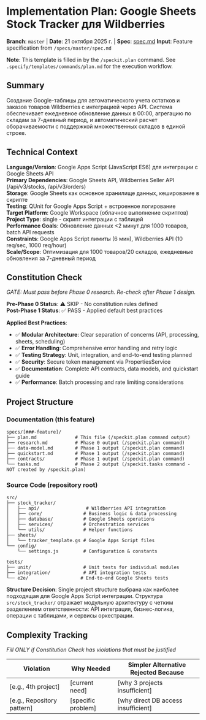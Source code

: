 # Implementation Plan: Google Sheets Stock Tracker для Wildberries

**Branch**: `master` | **Date**: 21 октября 2025 г. | **Spec**: [spec.md](./spec.md)
**Input**: Feature specification from `/specs/master/spec.md`

**Note**: This template is filled in by the `/speckit.plan` command. See `.specify/templates/commands/plan.md` for the execution workflow.

## Summary

Создание Google-таблицы для автоматического учета остатков и заказов товаров Wildberries с интеграцией через API. Система обеспечивает ежедневное обновление данных в 00:00, агрегацию по складам за 7-дневный период, и автоматический расчет оборачиваемости с поддержкой множественных складов в единой строке.

## Technical Context

<!--
  ACTION REQUIRED: Replace the content in this section with the technical details
  for the project. The structure here is presented in advisory capacity to guide
  the iteration process.
-->

**Language/Version**: Google Apps Script (JavaScript ES6) для интеграции с Google Sheets API  
**Primary Dependencies**: Google Sheets API, Wildberries Seller API (/api/v3/stocks, /api/v3/orders)  
**Storage**: Google Sheets как основное хранилище данных, кеширование в скрипте  
**Testing**: QUnit for Google Apps Script + встроенное логирование  
**Target Platform**: Google Workspace (облачное выполнение скриптов)
**Project Type**: single - скрипт интеграции с таблицей  
**Performance Goals**: Обновление данных <2 минут для 1000 товаров, batch API requests  
**Constraints**: Google Apps Script лимиты (6 мин), Wildberries API (10 req/sec, 1000 req/hour)  
**Scale/Scope**: Оптимизация для 1000 товаров/20 складов, ежедневные обновления за 7-дневный период

## Constitution Check

*GATE: Must pass before Phase 0 research. Re-check after Phase 1 design.*

**Pre-Phase 0 Status**: ⚠️ SKIP - No constitution rules defined  
**Post-Phase 1 Status**: ✅ PASS - Applied default best practices

**Applied Best Practices**:
- ✅ **Modular Architecture**: Clear separation of concerns (API, processing, sheets, scheduling)
- ✅ **Error Handling**: Comprehensive error handling and retry logic
- ✅ **Testing Strategy**: Unit, integration, and end-to-end testing planned
- ✅ **Security**: Secure token management via PropertiesService
- ✅ **Documentation**: Complete API contracts, data models, and quickstart guide
- ✅ **Performance**: Batch processing and rate limiting considerations

## Project Structure

### Documentation (this feature)

```
specs/[###-feature]/
├── plan.md              # This file (/speckit.plan command output)
├── research.md          # Phase 0 output (/speckit.plan command)
├── data-model.md        # Phase 1 output (/speckit.plan command)
├── quickstart.md        # Phase 1 output (/speckit.plan command)
├── contracts/           # Phase 1 output (/speckit.plan command)
└── tasks.md             # Phase 2 output (/speckit.tasks command - NOT created by /speckit.plan)
```

### Source Code (repository root)
<!--
  ACTION REQUIRED: Replace the placeholder tree below with the concrete layout
  for this feature. Delete unused options and expand the chosen structure with
  real paths (e.g., apps/admin, packages/something). The delivered plan must
  not include Option labels.
-->

```
src/
├── stock_tracker/
│   ├── api/                 # Wildberries API integration
│   ├── core/               # Business logic & data processing
│   ├── database/           # Google Sheets operations
│   ├── services/           # Orchestration services
│   └── utils/              # Helper functions
├── sheets/
│   └── tracker_template.gs # Google Apps Script files
└── config/
    └── settings.js         # Configuration & constants

tests/
├── unit/                   # Unit tests for individual modules
├── integration/            # API integration tests
└── e2e/                   # End-to-end Google Sheets tests
```

**Structure Decision**: Single project structure выбрана как наиболее подходящая для Google Apps Script интеграции. Структура `src/stock_tracker/` отражает модульную архитектуру с четким разделением ответственности: API интеграция, бизнес-логика, операции с таблицами, и сервисы оркестрации.

## Complexity Tracking

*Fill ONLY if Constitution Check has violations that must be justified*

| Violation | Why Needed | Simpler Alternative Rejected Because |
|-----------|------------|-------------------------------------|
| [e.g., 4th project] | [current need] | [why 3 projects insufficient] |
| [e.g., Repository pattern] | [specific problem] | [why direct DB access insufficient] |

